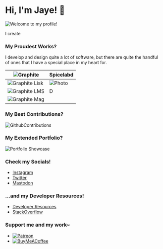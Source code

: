 # Hi, I'm Jaye! 👋

![Welcome to my profile!](/images/header.png)

I create


### My Proudest Works?
I develop and design quite a lot of software, but there are quite the handful of ones that I have a special place in my heart for.

| ![Graphite](/images/graphite.png)   | Spicelabd |
|-------------------------------------|---|
| ![Graphite Lisk](/images/glisk.png) | ![Photo](/images/glisk.png) |
| ![Graphite LMS](/images/glms.png)   | D |
| ![Graphite Mag](/images/gmag.png)   |  |

### My Best Contributions?
![GithubContributions](/images/gitcon.png)

### My Extended Portfolio?
![Portfolio Showcase](/images/portfolio.png)

### Check my Socials!
- [Instagram](https://instagram.com/carreonjaye)
- [Twitter](https://twitter.com/carreonjaye)
- [Mastodon](https://mastodon.social)

### ...and my Developer Resources!
- [Developer Resources](resources.carreonjaye.com)
- [StackOverflow](stackoverflow.com/users/20401247)

### Support me and my work~
- [![Patreon](/images/patreon.png)](www.patreon.com/carreonjaye)
- [![BuyMeACoffee](/images/buymeacoffee.png)](www.buymeacoffee.com/carreonjaye)
